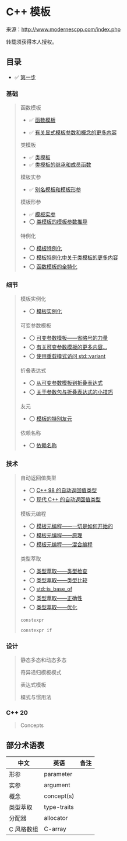 # C++ 模板

来源：http://www.modernescpp.com/index.php

转载须获得本人授权。

## 目录

* ✅ [第一步](模板1.md) 

### 基础

> 函数模板
>
> * ✅ [函数模板](模板2.md)
>
> * ✅ [有关显式模板参数和概念的更多内容](模板3.md)
>
> 类模板
>
> * ✅ [类模板](模板4.md)
> * ✅ [类模板的继承和成员函数](模板5.md)
>
> 模板实参
>
> * ✅ [别名模板和模板形参](/模板6.md)
>
> 模板形参
>
> * ✅ [模板实参](模板7.md)
> * ⭕ [类模板的模板参数推导](模板8.md)
>
> 特例化
>
> * ⭕ [模板特例化](模板9.md)
> * ⭕ [模板特例化中关于类模板的更多内容](10.md)
> * ⭕ [函数模板的全特化](11.md)

### 细节

>模板实例化
>
>* ⭕ [模板实例化](12.md)
>
>可变参数模板
>
>* ⭕ [可变参数模板——省略号的力量](13.md)
>* ⭕ [有关可变参数模板的更多内容...](14.md)
>* ⭕ [使用重载模式访问 std::variant](17.md)
>
>折叠表达式
>
>* ⭕ [从可变参数模板到折叠表达式](15.md)
>* ⭕ [关于参数包与折叠表达式的小技巧](16.md)
>
>友元
>
>* ⭕ [模板的特别友元](18.md)
>
>依赖名称
>
>* ⭕ [依赖名称](19.md)

### 技术

> 自动返回值类型
>
> * ⭕ [C++ 98 的自动返回值类型](20.md)
> * ⭕ [现代 C++ 的自动返回值类型](21.md)
>
> 模板元编程
>
> * ⭕ [模板元编程——一切是如何开始的](22.md)
> * ⭕ [模板元编程——原理](23.md)
> * ⭕ [模板元编程——混合编程](24.md)
>
> 类型萃取
>
> * ⭕ [类型萃取——类型检查](25.md)
> * ⭕ [类型萃取——类型比较](26.md)
> * ⭕ [std::is_base_of](27.md)
> * ⭕ [类型萃取——正确性](28.md)
> * ⭕ [类型萃取——优化](29.md)
>
> `constexpr`
>
> `constexpr if`

### 设计

> 静态多态和动态多态
>
> 奇异递归模板模式
>
> 表达式模板
>
> 模式与惯用法

### C++ 20

> Concepts

## 部分术语表

| 中文       | 英语        | 备注 |
| ---------- | ----------- | ---- |
| 形参       | parameter   |      |
| 实参       | argument    |      |
| 概念       | concept(s)  |      |
| 类型萃取   | type-traits |      |
| 分配器     | allocator   |      |
| C 风格数组 | C-array     |      |
